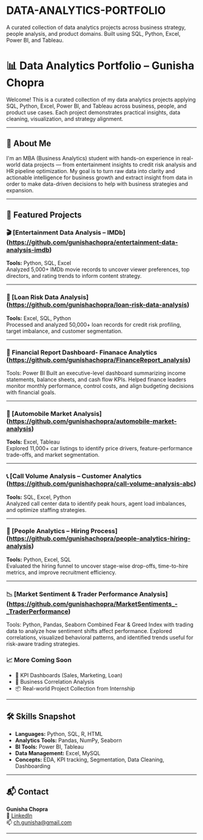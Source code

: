 # DATA-ANALYTICS-PORTFOLIO
A curated collection of data analytics projects across business strategy, people analysis, and product domains. Built using SQL, Python, Excel, Power BI, and Tableau.

# 📊 Data Analytics Portfolio – Gunisha Chopra

Welcome! This is a curated collection of my data analytics projects applying SQL, Python, Excel, Power BI, and Tableau across business, people, and product use cases. Each project demonstrates practical insights, data cleaning, visualization, and strategy alignment.

---

## 🧠 About Me

I'm an MBA (Business Analytics) student with hands-on experience in real-world data projects — from entertainment insights to credit risk analysis and HR pipeline optimization. My goal is to turn raw data into clarity and actionable intelligence for business growth and extract insight from data in order to make data-driven decisions to help with business strategies and expansion.

---

## 🔗 Featured Projects

### 🎬 [Entertainment Data Analysis – IMDb] (https://github.com/gunishachopra/entertainment-data-analysis-imdb)
**Tools:** Python, SQL, Excel  
Analyzed 5,000+ IMDb movie records to uncover viewer preferences, top directors, and rating trends to inform content strategy.

---

### 🏦 [Loan Risk Data Analysis] (https://github.com/gunishachopra/loan-risk-data-analysis)
**Tools:** Excel, SQL, Python  
Processed and analyzed 50,000+ loan records for credit risk profiling, target imbalance, and customer segmentation.

---

### 💼 Financial Report Dashboard- Finanace Analytics (https://github.com/gunishachopra/FinanceReport_analysis)
Tools: Power BI Built an executive-level dashboard summarizing income statements, balance sheets, and cash flow KPIs. Helped finance leaders monitor monthly performance, control costs, and align budgeting decisions with financial goals.

---

### 🚗 [Automobile Market Analysis] (https://github.com/gunishachopra/automobile-market-analysis)  
**Tools:** Excel, Tableau  
Explored 11,000+ car listings to identify price drivers, feature-performance trade-offs, and market segmentation.

---

### 📞 [Call Volume Analysis – Customer Analytics (https://github.com/gunishachopra/call-volume-analysis-abc)  
**Tools:** SQL, Excel, Python  
Analyzed call center data to identify peak hours, agent load imbalances, and optimize staffing strategies.

---

### 👥 [People Analytics – Hiring Process] (https://github.com/gunishachopra/people-analytics-hiring-analysis)  
**Tools:** Python, Excel, SQL  
Evaluated the hiring funnel to uncover stage-wise drop-offs, time-to-hire metrics, and improve recruitment efficiency.

---

### 📉 [Market Sentiment & Trader Performance Analysis] (https://github.com/gunishachopra/MarketSentiments_-_TraderPerformance)
Tools: Python, Pandas, Seaborn
Combined Fear & Greed Index with trading data to analyze how sentiment shifts affect performance. Explored correlations, visualized behavioral patterns, and identified trends useful for risk-aware trading strategies.

### 📈 More Coming Soon
- 🔧 KPI Dashboards (Sales, Marketing, Loan)  
- 🧪 Business Correlation Analysis  
- 📦 Real-world Project Collection from Internship

---

## 🛠️ Skills Snapshot

- **Languages:** Python, SQL, R, HTML  
- **Analytics Tools:** Pandas, NumPy, Seaborn  
- **BI Tools:** Power BI, Tableau  
- **Data Management:** Excel, MySQL  
- **Concepts:** EDA, KPI tracking, Segmentation, Data Cleaning, Dashboarding

---

## 📬 Contact

**Gunisha Chopra**  
🔗 [LinkedIn](https://www.linkedin.com/in/gunisha-chopra-b16768262/)  
📫 ch.gunisha@gmail.com

---

